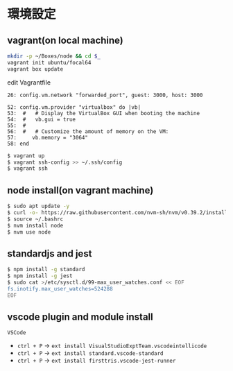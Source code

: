 # 環境設定 

## vagrant(on local machine)

```bash
mkdir -p ~/Boxes/node && cd $_
vagrant init ubuntu/focal64
vagrant box update
```

edit Vagrantfile

```
26: config.vm.network "forwarded_port", guest: 3000, host: 3000

52: config.vm.provider "virtualbox" do |vb|
53:  #   # Display the VirtualBox GUI when booting the machine
54:  #   vb.gui = true
55:  #
56:  #   # Customize the amount of memory on the VM:
57:     vb.memory = "3064"
58: end
```

```bash
$ vagrant up
$ vagrant ssh-config >> ~/.ssh/config
$ vagrant ssh
```

## node install(on vagrant machine)

```sh
$ sudo apt update -y
$ curl -o- https://raw.githubusercontent.com/nvm-sh/nvm/v0.39.2/install.sh | bash
$ source ~/.bashrc
$ nvm install node
$ nvm use node
```

## standardjs and jest

```sh
$ npm install -g standard
$ npm install -g jest
$ sudo cat >/etc/sysctl.d/99-max_user_watches.conf << EOF
fs.inotify.max_user_watches=524288
EOF
```

## vscode plugin and module install

```VSCode```

- `ctrl + P` -> `ext install VisualStudioExptTeam.vscodeintellicode`
- `ctrl + P` -> `ext install standard.vscode-standard`
- `ctrl + P` -> `ext install firsttris.vscode-jest-runner`
